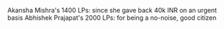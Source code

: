 Akansha Mishra's 1400 LPs: since she gave back 40k INR on an urgent basis
Abhishek Prajapat's 2000 LPs: for being a no-noise, good citizen
